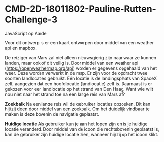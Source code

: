 # CMD-2D-18011802-Pauline-Rutten-Challenge-3
JavaScript op Aarde

Voor dit ontwerp is er een kaart ontworpen door middel van een weather api en mapbox. 

De reiziger van Mars zal niet alleen nieuwsgierig zijn naar waar ze kunnen landen, maar ook of dit veilig is. Door middel van een weather api (https://openweathermap.org/api) worden er gegevens opgehaald van het weer. Deze worden verwerkt in de map. Er zijn voor de opdracht twee soorten landlocaties gebruikt. Eén locatie is de landingsplaats van SpaceX zelf, aangezien dat een hoofdlocatie (landlocatie) zelf is. Daarnaast is er gekozen voor een landlocatie op het strand van Den Haag. Want wie wilt nou niet naar het strand toe na een lange reis van Mars af?

**Zoekbalk**
Na een lange reis wil de gebruiker locaties opzoeken. Dit kan hij/zij doen door middel van een zoekbalk. Om het duidelijk vindbaar te maken is deze bovenin de navigatie geplaatst.

**Huidige locatie**
Als gebruiker kun je aan het lopen zijn en is je huidige locatie veranderd. Door middel van de icoon die rechtsbovenin geplaatst is, kan de gebruiker zijn huidige locatie zien, wanneer hij/zij op het icoon klikt. 